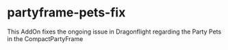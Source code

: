 # partyframe-pets-fix
This AddOn fixes the ongoing issue in Dragonflight regarding the Party Pets in the CompactPartyFrame

